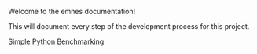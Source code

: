 Welcome to the emnes documentation!


This will document every step of the development process for this project.

[Simple Python Benchmarking](simple_python_benchmarking.md)
